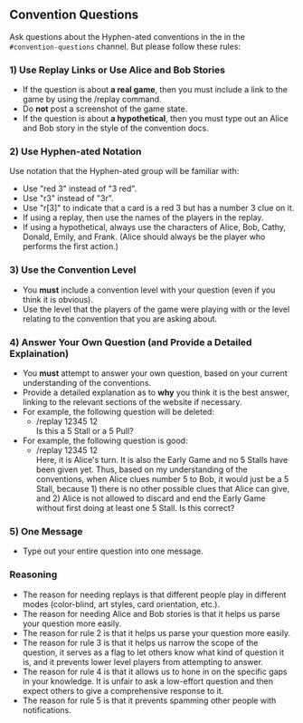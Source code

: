 ## Convention Questions

Ask questions about the Hyphen-ated conventions in the in the `#convention-questions` channel. But please follow these rules:

### 1) Use Replay Links or Use Alice and Bob Stories

- If the question is about **a real game**, then you must include a link to the game by using the /replay command.
- Do **not** post a screenshot of the game state.
- If the question is about **a hypothetical**, then you must type out an Alice and Bob story in the style of the convention docs.

### 2) Use Hyphen-ated Notation

Use notation that the Hyphen-ated group will be familiar with:

- Use "red 3" instead of "3 red".
- Use "r3" instead of "3r".
- Use "r[3]" to indicate that a card is a red 3 but has a number 3 clue on it.
- If using a replay, then use the names of the players in the replay.
- If using a hypothetical, always use the characters of Alice, Bob, Cathy, Donald, Emily, and Frank. (Alice should always be the player who performs the first action.)

### 3) Use the Convention Level

* You **must** include a convention level with your question (even if you think it is obvious).
* Use the level that the players of the game were playing with or the level relating to the convention that you are asking about.

### 4) Answer Your Own Question (and Provide a Detailed Explaination)

* You **must** attempt to answer your own question, based on your current understanding of the conventions.
* Provide a detailed explanation as to **why** you think it is the best answer, linking to the relevant sections of the website if necessary.
* For example, the following question will be deleted:
  * /replay 12345 12<br />Is this a 5 Stall or a 5 Pull?
* For example, the following question is good:
  * /replay 12345 12<br />Here, it is Alice's turn. It is also the Early Game and no 5 Stalls have been given yet. Thus, based on my understanding of the conventions, when Alice clues number 5 to Bob, it would just be a 5 Stall, because 1) there is no other possible clues that Alice can give, and 2) Alice is not allowed to discard and end the Early Game without first doing at least one 5 Stall. Is this correct?

### 5) One Message

* Type out your entire question into one message.

### Reasoning

* The reason for needing replays is that different people play in different modes (color-blind, art styles, card orientation, etc.).
* The reason for needing Alice and Bob stories is that it helps us parse your question more easily.
* The reason for rule 2 is that it helps us parse your question more easily.
* The reason for rule 3 is that it helps us narrow the scope of the question, it serves as a flag to let others know what kind of question it is, and it prevents lower level players from attempting to answer.
* The reason for rule 4 is that it allows us to hone in on the specific gaps in your knowledge. It is unfair to ask a low-effort question and then expect others to give a comprehensive response to it.
* The reason for rule 5 is that it prevents spamming other people with notifications.
